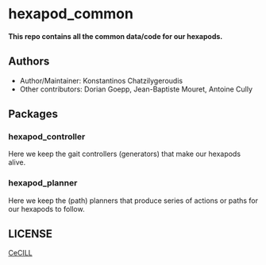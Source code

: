 # hexapod_common

#### This repo contains all the common data/code for our hexapods.

## Authors

- Author/Maintainer: Konstantinos Chatzilygeroudis
- Other contributors: Dorian Goepp, Jean-Baptiste Mouret, Antoine Cully

## Packages

### hexapod_controller

Here we keep the gait controllers (generators) that make our hexapods alive.

### hexapod_planner

Here we keep the (path) planners that produce series of actions or paths for our hexapods to follow.

## LICENSE

[CeCILL]

[CeCILL]: http://www.cecill.info/index.en.html
